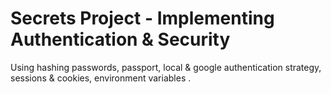 # Secrets Project - Implementing Authentication & Security

Using hashing passwords, passport, local & google authentication strategy, sessions & cookies, environment variables . 
